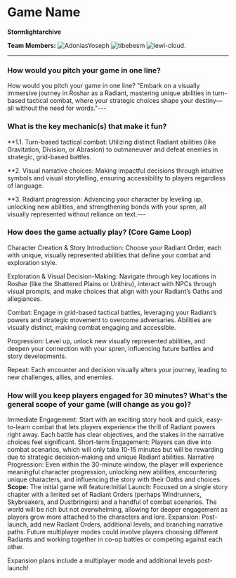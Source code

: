  # Game Name
**Stormlightarchive**

**Team Members:** ![AdoniasYoseph](href=https://github.com/AdoniasYoseph) 
                  ![tibebesm](href=https://github.com/tibebesm)
                  ![lewi-cloud](href=https://github.com/![lewi-cloud).

---

### How would you pitch your game in one line?

How would you pitch your game in one line?
"Embark on a visually immersive journey in Roshar as a Radiant, mastering unique abilities in turn-based tactical combat, where your strategic choices shape your destiny—all without the need for words."---

### What is the key mechanic(s) that make it fun?

**1.1. Turn-based tactical combat: Utilizing distinct Radiant abilities (like Gravitation, Division, or Abrasion) to outmaneuver and defeat enemies in strategic, grid-based battles.

**2. Visual narrative choices: Making impactful decisions through intuitive symbols and visual storytelling, ensuring accessibility to players regardless of language.

**3. Radiant progression: Advancing your character by leveling up, unlocking new abilities, and strengthening bonds with your spren, all visually represented without reliance on text.---

### How does the game actually play? (Core Game Loop)

Character Creation & Story Introduction:
Choose your Radiant Order, each with unique, visually represented abilities that define your combat and exploration style.

Exploration & Visual Decision-Making:
Navigate through key locations in Roshar (like the Shattered Plains or Urithiru), interact with NPCs through visual prompts, and make choices that align with your Radiant’s Oaths and allegiances.

Combat:
Engage in grid-based tactical battles, leveraging your Radiant’s powers and strategic movement to overcome adversaries. Abilities are visually distinct, making combat engaging and accessible.

Progression:
Level up, unlock new visually represented abilities, and deepen your connection with your spren, influencing future battles and story developments.

Repeat:
Each encounter and decision visually alters your journey, leading to new challenges, allies, and enemies.
### How will you keep players engaged for 30 minutes? What's the general scope of your game (will change as you go)?

Immediate Engagement: Start with an exciting story hook and quick, easy-to-learn combat that lets players experience the thrill of Radiant powers right away. Each battle has clear objectives, and the stakes in the narrative choices feel significant.
Short-term Engagement: Players can dive into combat scenarios, which will only take 10-15 minutes but will be rewarding due to strategic decision-making and unique Radiant abilities.
Narrative Progression: Even within the 30-minute window, the player will experience meaningful character progression, unlocking new abilities, encountering unique characters, and influencing the story with their Oaths and choices.
**Scope:** The initial game will feature:Initial Launch: Focused on a single story chapter with a limited set of Radiant Orders (perhaps Windrunners, Skybreakers, and Dustbringers) and a handful of combat scenarios. The world will be rich but not overwhelming, allowing for deeper engagement as players grow more attached to the characters and lore.
Expansion: Post-launch, add new Radiant Orders, additional levels, and branching narrative paths. Future multiplayer modes could involve players choosing different Radiants and working together in co-op battles or competing against each other.

Expansion plans include a multiplayer mode and additional levels post-launch!


